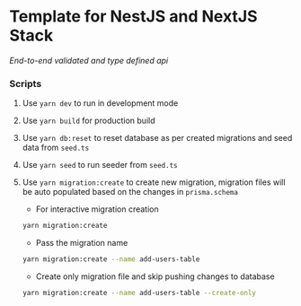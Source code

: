 # Template for NestJS and NextJS Stack

_End-to-end validated and type defined api_

### Scripts

1. Use `yarn dev` to run in development mode
2. Use `yarn build` for production build
3. Use `yarn db:reset` to reset database as per created migrations and seed data from `seed.ts`
4. Use `yarn seed` to run seeder from `seed.ts`
5. Use `yarn migration:create` to create new migration, migration files will be auto populated based on the changes in `prisma.schema`

   - For interactive migration creation

   ```bash
   yarn migration:create
   ```

   - Pass the migration name

   ```bash
   yarn migration:create --name add-users-table
   ```

   - Create only migration file and skip pushing changes to database

   ```bash
   yarn migration:create --name add-users-table --create-only
   ```

